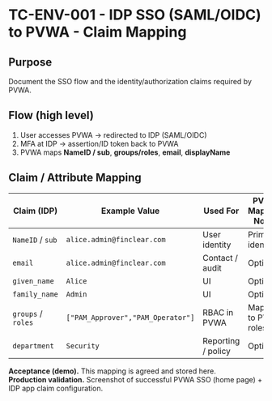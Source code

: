 # TC-ENV-001 - IDP SSO (SAML/OIDC) to PVWA - Claim Mapping

## Purpose
Document the SSO flow and the identity/authorization claims required by PVWA.

## Flow (high level)
1) User accesses PVWA → redirected to IDP (SAML/OIDC)  
2) MFA at IDP → assertion/ID token back to PVWA  
3) PVWA maps **NameID / sub**, **groups/roles**, **email**, **displayName**

## Claim / Attribute Mapping
| Claim (IDP)        | Example Value                       | Used For                     | PVWA Mapping Notes              |
|---                 |---                                  |---                           |---                              |
| `NameID` / `sub`   | `alice.admin@finclear.com`          | User identity                | Primary identifier              |
| `email`            | `alice.admin@finclear.com`          | Contact / audit              | Optional                        |
| `given_name`       | `Alice`                             | UI                           | Optional                        |
| `family_name`      | `Admin`                             | UI                           | Optional                        |
| `groups` / `roles` | `["PAM_Approver","PAM_Operator"]`   | RBAC in PVWA                 | Mapped to PVWA roles            |
| `department`       | `Security`                          | Reporting / policy           | Optional                        |

**Acceptance (demo).** This mapping is agreed and stored here.  
**Production validation.** Screenshot of successful PVWA SSO (home page) + IDP app claim configuration.

